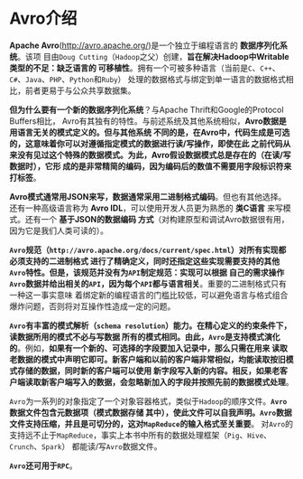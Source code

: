 Avro介绍
================================================================================
**Apache Avro**(http://avro.apache.org/)是一个独立于编程语言的 **数据序列化系统**。该项
目由`Doug Cutting`（`Hadoop`之父）创建，**旨在解决Hadoop中Writable类型的不足：缺乏语言的
可移植性**。拥有一个可被多种语言（当前是`C`、`C++`、`C#`、`Java`、`PHP`、`Python`和`Ruby`）
处理的数据格式与绑定到单一语言的数据格式相比，前者更易于与公众共享数据集。

**但为什么要有一个新的数据序列化系统**？与Apache Thrift和Google的Protocol Buffers相比，
Avro有其独有的特性。与前述系统及其他系统相似，**Avro数据是用语言无关的模式定义的。但与其他系统
不同的是，在Avro中，代码生成是可选的，这意味着你可以对遵循指定模式的数据进行读/写操作，即使在此
之前代码从来没有见过这个特殊的数据模式。为此，Avro假设数据模式总是存在的（在读/写数据时），它形
成的是非常精简的编码，因为编码后的数值不需要用字段标识符来打标签**。

**Avro模式通常用JSON来写，数据通常采用二进制格式编码**。但也有其他选择。还有一种高级语言称为
**Avro IDL**，可以使用开发人员更为熟悉的 **类C语言** 来写模式。还有一个 **基于JSON的数据编码
方式**（对构建原型和调试Avro数据很有用，因为它是我们人类可读的）。

**`Avro`规范（`http://avro.apache.org/docs/current/spec.html`）对所有实现都必须支持的二进制格式
进行了精确定义，同时还指定这些实现需要支持的其他`Avro`特性。但是，该规范并没有为`API`制定规范：实现可以根据
自己的需求操作`Avro`数据并给出相关的`API`，因为每个`API`都与语言相关**。重要的二进制格式只有一种这一事实意味
着绑定新的编程语言的门槛比较低，可以避免语言与格式组合爆炸问题，否则将对互操作性造成一定的问题。

**`Avro`有丰富的模式解析（`schema resolution`）能力。在精心定义的约束条件下，读数据所用的模式不必与写数据
所有的模式相同。由此，`Avro`是支持模式演化的**。例如，**如果有一个新的、可选择的字段要加入记录中，那么只需在用来
读取老数据的模式中声明它即可。新客户端和以前的客户端非常相似，均能读取按旧模式存储的数据，同时新的客户端可以使用
新字段写入新的内容。相反，如果老客户端读取新客户端写入的数据，会忽略新加入的字段并按照先前的数据模式处理**。

`Avro`为一系列的对象指定了一个对象容器格式，类似于`Hadoop`的顺序文件。**`Avro`数据文件包含元数据项（模式数据存储
其中），使此文件可以自我声明。`Avro`数据文件支持压缩，并且是可切分的，这对`MapReduce`的输入格式至关重要**。
对`Avro`的支持远不止于`MapReduce`，事实上本书中所有的数据处理框架（`Pig`、`Hive`、`Crunch`、`Spark`）
都能读/写`Avro`数据文件。

**`Avro`还可用于`RPC`**。                                    
